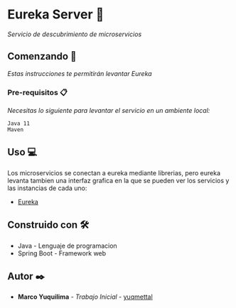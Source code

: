 # Eureka Server  🏡

_Servicio de descubrimiento de microservicios_

## Comenzando 🚀

_Estas instrucciones te permitirán levantar Eureka_


### Pre-requisitos 📋

_Necesitas lo siguiente para levantar el servicio en un ambiente local:_

```
Java 11
Maven
```
 

## Uso 💻

Los microservicios se conectan a eureka mediante librerias, pero eureka levanta tambien una interfaz grafica en la que se pueden ver los servicios y las instancias de cada uno:

- [Eureka](http://localhost:8761) 


## Construido con 🛠️

* Java - Lenguaje de programacion
* Spring Boot - Framework web

## Autor ✒️


* **Marco Yuquilima** - *Trabajo Inicial* - [yuqmettal](https://github.com/yuqmettal)